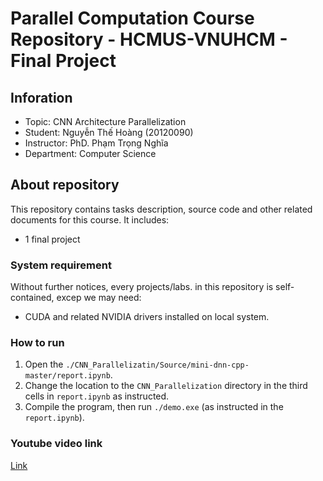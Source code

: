 # Parallel Computation Course Repository - HCMUS-VNUHCM - Final Project

## Inforation

- Topic: CNN Architecture Parallelization
- Student: Nguyễn Thế Hoàng (20120090)
- Instructor: PhD. Phạm Trọng Nghĩa
- Department: Computer Science

## About repository

This repository contains tasks description, source code and other related documents for this course. It includes:

- 1 final project

### System requirement

Without further notices, every projects/labs. in this repository is self-contained, excep we may need:

- CUDA and related NVIDIA drivers installed on local system.

### How to run

1. Open the `./CNN_Parallelizatin/Source/mini-dnn-cpp-master/report.ipynb`.
2. Change the location to the `CNN_Parallelization` directory in the third cells in `report.ipynb` as instructed.
3. Compile the program, then run `./demo.exe` (as instructed in the `report.ipynb`).

### Youtube video link

[Link](https://www.youtube.com/playlist?list=PLRkLpRwq5_ZJQjlglslv-PKQSEXvKzX58)
